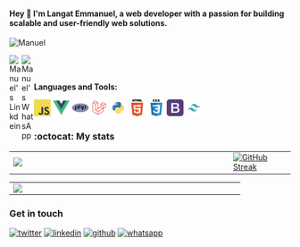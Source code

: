 #### Hey 👋 I'm Langat Emmanuel, a web developer with a passion for building scalable and user-friendly web solutions.
<p align="left"> <img src="https://komarev.com/ghpvc/?username=Manuel-kl&label=Profile%20views&color=0e75b6&style=flat" alt="Manuel" /> </p>


<a href="https://www.linkedin.com/in/elangat" target="_blank">
  <img align="left" alt="Manuel's Linkdein" width="22px" src="https://img.icons8.com/color/50/111111/linkedin.png" />
</a>
<a href="https://wa.me/+254743520021/?text=Hello%20Emmanuel..." target="_blank">
  <img align="left" alt="Manuel's WhatsApp" width="22px" src="https://img.icons8.com/color/50/000000/whatsapp.png" />
</a>

<br/>
<br/>

**Languages and Tools:**  


<code><img height="30" src="https://raw.githubusercontent.com/github/explore/80688e429a7d4ef2fca1e82350fe8e3517d3494d/topics/javascript/javascript.png"></code>
<code><img height="30" src="https://raw.githubusercontent.com/github/explore/80688e429a7d4ef2fca1e82350fe8e3517d3494d/topics/vue/vue.png"></code>
<code><img height="30" src="https://raw.githubusercontent.com/github/explore/80688e429a7d4ef2fca1e82350fe8e3517d3494d/topics/php/php.png"></code>
<code><img height="30" src="https://raw.githubusercontent.com/github/explore/80688e429a7d4ef2fca1e82350fe8e3517d3494d/topics/laravel/laravel.png"></code>
<code><img height="30" src="https://raw.githubusercontent.com/github/explore/80688e429a7d4ef2fca1e82350fe8e3517d3494d/topics/python/python.png"></code>
<code><img height="30" src="https://raw.githubusercontent.com/github/explore/80688e429a7d4ef2fca1e82350fe8e3517d3494d/topics/html/html.png"></code>
<code><img height="30" src="https://raw.githubusercontent.com/github/explore/80688e429a7d4ef2fca1e82350fe8e3517d3494d/topics/css/css.png"></code>
<code><img height="30" src="https://raw.githubusercontent.com/github/explore/80688e429a7d4ef2fca1e82350fe8e3517d3494d/topics/bootstrap/bootstrap.png"></code>
<code><img height="30" src="https://raw.githubusercontent.com/github/explore/80688e429a7d4ef2fca1e82350fe8e3517d3494d/topics/tailwind/tailwind.png"></code>

### :octocat: My stats
  <table>

  <tr>
      <td><img width="380px" align="left" src="https://github-readme-stats.vercel.app/api?username=Manuel-kl&show_icons=true&count_private=true&include_all_commits=true&theme=tokyonight"/></td>
    <td><a href="https://git.io/streak-stats"><img src="https://github-readme-streak-stats.herokuapp.com?user=Manuel-kl&theme=dark&hide_border=true&border_radius=0&short_numbers=true" alt="GitHub Streak" /></a></td>
  </tr>   
</table>

<table>


  <tr>
    <td><img width="400px" align="left" src="https://github-readme-stats.vercel.app/api/top-langs/?username=Manuel-kl&langs_count=10&layout=compact"/></td>
  </tr>
</table>

### Get in touch
<p>
  <a href="https://twitter.com/Manuelkl_" target="_blank"><img src="https://img.icons8.com/color/50/111111/twitter-squared.png" alt="twitter"/></a>
  <a href="https://www.linkedin.com/in/elangat" target="_blank"><img src="https://img.icons8.com/color/50/111111/linkedin.png" alt="linkedin"/></a>
  <a href="https://github.com/Manuel-kl" target="_blank"><img src="https://img.icons8.com/color/50/111111/github.png" alt="github"/></a>
  <a href="https://wa.me/+254743520021/?text=Hello%20Emmanuel..." target="_blank"><img src="https://img.icons8.com/color/50/000000/whatsapp.png" alt="whatsapp"/></a>
</p>
